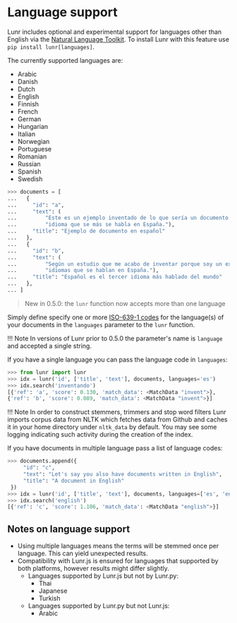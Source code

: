 # Language support

Lunr includes optional and experimental support for languages other than English via the [Natural Language Toolkit](http://www.nltk.org/). To install Lunr with this feature use `pip install lunr[languages]`.

The currently supported languages are:

- Arabic
- Danish
- Dutch
- English
- Finnish
- French
- German
- Hungarian
- Italian
- Norwegian
- Portuguese
- Romanian
- Russian
- Spanish
- Swedish

```python
>>> documents = [
...   {
...     "id": "a",
...     "text": (
...         "Este es un ejemplo inventado de lo que sería un documento en el "
...         "idioma que se más se habla en España."),
...     "title": "Ejemplo de documento en español"
...   },
...   {
...     "id": "b",
...     "text": (
...         "Según un estudio que me acabo de inventar porque soy un experto en"
...         "idiomas que se hablan en España."),
...     "title": "Español es el tercer idioma más hablado del mundo"
...   },
... ]
```

> New in 0.5.0: the `lunr` function now accepts more than one language

Simply define specify one or more [ISO-639-1 codes](https://en.wikipedia.org/wiki/List_of_ISO_639-1_codes) for the language(s) of your documents in the `languages` parameter to the `lunr` function.

!!! Note
    In versions of Lunr prior to 0.5.0 the parameter's name is `language` and accepted a single string.

If you have a single language you can pass the language code in `languages`:

```python
>>> from lunr import lunr
>>> idx = lunr('id', ['title', 'text'], documents, languages='es')
>>> idx.search('inventando')
[{'ref': 'a', 'score': 0.130, 'match_data': <MatchData "invent">},
{'ref': 'b', 'score': 0.089, 'match_data': <MatchData "invent">}]
```

!!! Note
    In order to construct stemmers, trimmers and stop word filters Lunr imports corpus data from NLTK which fetches data from Github and caches it in your home directory under `nltk_data` by default. You may see some logging indicating such activity during the creation of the index.

If you have documents in multiple language pass a list of language codes:

```python
>>> documents.append({
     "id": "c",
     "text": "Let's say you also have documents written in English",
     "title": "A document in English"
 })
>>> idx = lunr('id', ['title', 'text'], documents, languages=['es', 'en'])
>>> idx.search('english')
[{'ref': 'c', 'score': 1.106, 'match_data': <MatchData "english">}]
```

## Notes on language support

- Using multiple languages means the terms will be stemmed once per language. This can yield unexpected results.
- Compatibility with Lunr.js is ensured for languages that supported by both platforms, however results might differ slightly.
    + Languages supported by Lunr.js but not by Lunr.py:
        * Thai
        * Japanese
        * Turkish
    + Languages supported by Lunr.py but not Lunr.js:
        * Arabic
